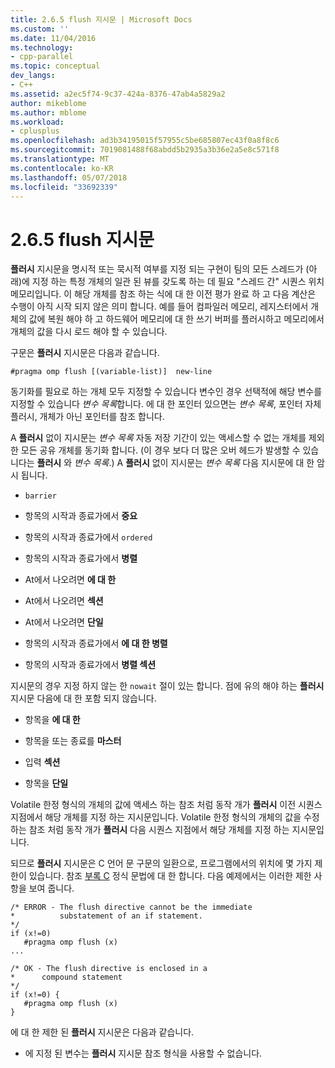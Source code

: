 ```yaml
---
title: 2.6.5 flush 지시문 | Microsoft Docs
ms.custom: ''
ms.date: 11/04/2016
ms.technology:
- cpp-parallel
ms.topic: conceptual
dev_langs:
- C++
ms.assetid: a2ec5f74-9c37-424a-8376-47ab4a5829a2
author: mikeblome
ms.author: mblome
ms.workload:
- cplusplus
ms.openlocfilehash: ad3b34195015f57955c5be685807ec43f0a8f8c6
ms.sourcegitcommit: 7019081488f68abdd5b2935a3b36e2a5e8c571f8
ms.translationtype: MT
ms.contentlocale: ko-KR
ms.lasthandoff: 05/07/2018
ms.locfileid: "33692339"
---
```

# <a name="265-flush-directive"></a>2.6.5 flush 지시문
**플러시** 지시문을 명시적 또는 묵시적 여부를 지정 되는 구현이 팀의 모든 스레드가 (아래)에 지정 하는 특정 개체의 일관 된 뷰를 갖도록 하는 데 필요 "스레드 간" 시퀀스 위치 메모리입니다. 이 해당 개체를 참조 하는 식에 대 한 이전 평가 완료 하 고 다음 계산은 수행이 아직 시작 되지 않은 의미 합니다. 예를 들어 컴파일러 메모리, 레지스터에서 개체의 값에 복원 해야 하 고 하드웨어 메모리에 대 한 쓰기 버퍼를 플러시하고 메모리에서 개체의 값을 다시 로드 해야 할 수 있습니다.  
  
 구문은 **플러시** 지시문은 다음과 같습니다.  
  
```  
#pragma omp flush [(variable-list)]  new-line  
```  
  
 동기화를 필요로 하는 개체 모두 지정할 수 있습니다 변수인 경우 선택적에 해당 변수를 지정할 수 있습니다 *변수 목록*합니다. 에 대 한 포인터 있으면는 *변수 목록*, 포인터 자체 플러시, 개체가 아닌 포인터를 참조 합니다.  
  
 A **플러시** 없이 지시문는 *변수 목록* 자동 저장 기간이 있는 액세스할 수 없는 개체를 제외한 모든 공유 개체를 동기화 합니다. (이 경우 보다 더 많은 오버 헤드가 발생할 수 있습니다는 **플러시** 와 *변수 목록*.) A **플러시** 없이 지시문는 *변수 목록* 다음 지시문에 대 한 암시 됩니다.  
  
-   `barrier`  
  
-   항목의 시작과 종료가에서 **중요**  
  
-   항목의 시작과 종료가에서 `ordered`  
  
-   항목의 시작과 종료가에서 **병렬**  
  
-   At에서 나오려면 **에 대 한**  
  
-   At에서 나오려면 **섹션**  
  
-   At에서 나오려면 **단일**  
  
-   항목의 시작과 종료가에서 **에 대 한 병렬**  
  
-   항목의 시작과 종료가에서 **병렬 섹션**  
  
 지시문의 경우 지정 하지 않는 한 `nowait` 절이 있는 합니다. 점에 유의 해야 하는 **플러시** 지시문 다음에 대 한 포함 되지 않습니다.  
  
-   항목을 **에 대 한**  
  
-   항목을 또는 종료를 **마스터**  
  
-   입력 **섹션**  
  
-   항목을 **단일**  
  
 Volatile 한정 형식의 개체의 값에 액세스 하는 참조 처럼 동작 개가 **플러시** 이전 시퀀스 지점에서 해당 개체를 지정 하는 지시문입니다. Volatile 한정 형식의 개체의 값을 수정 하는 참조 처럼 동작 개가 **플러시** 다음 시퀀스 지점에서 해당 개체를 지정 하는 지시문입니다.  
  
 되므로 **플러시** 지시문은 C 언어 문 구문의 일환으로, 프로그램에서의 위치에 몇 가지 제한이 있습니다. 참조 [부록 C](../../parallel/openmp/c-openmp-c-and-cpp-grammar.md) 정식 문법에 대 한 합니다. 다음 예제에서는 이러한 제한 사항을 보여 줍니다.  
  
```  
/* ERROR - The flush directive cannot be the immediate  
*          substatement of an if statement.  
*/  
if (x!=0)  
   #pragma omp flush (x)  
...  
  
/* OK - The flush directive is enclosed in a  
*      compound statement  
*/  
if (x!=0) {  
   #pragma omp flush (x)  
}  
```  
  
 에 대 한 제한 된 **플러시** 지시문은 다음과 같습니다.  
  
-   에 지정 된 변수는 **플러시** 지시문 참조 형식을 사용할 수 없습니다.